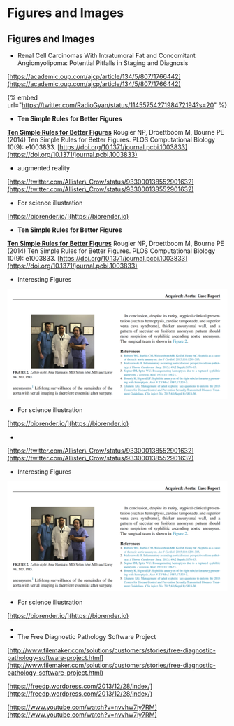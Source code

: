 # Figures and Images

## Figures and Images

* Renal Cell Carcinomas With Intratumoral Fat and Concomitant Angiomyolipoma: Potential Pitfalls in Staging and Diagnosis

[https://academic.oup.com/ajcp/article/134/5/807/1766442](https://academic.oup.com/ajcp/article/134/5/807/1766442)

{% embed url="https://twitter.com/RadioGyan/status/1145575427198472194?s=20" %}

* **Ten Simple Rules for Better Figures**

[**Ten Simple Rules for Better Figures**](http://journals.plos.org/ploscompbiol/article?id=10.1371/journal.pcbi.1003833) Rougier NP, Droettboom M, Bourne PE (2014) Ten Simple Rules for Better Figures. PLOS Computational Biology 10(9): e1003833. [https://doi.org/10.1371/journal.pcbi.1003833](https://doi.org/10.1371/journal.pcbi.1003833)

* augmented reality

[https://twitter.com/Allister\_Crow/status/933000138552901632](https://twitter.com/Allister\_Crow/status/933000138552901632)

* For science illustration

[https://biorender.io/](https://biorender.io)

* **Ten Simple Rules for Better Figures**

[**Ten Simple Rules for Better Figures**](http://journals.plos.org/ploscompbiol/article?id=10.1371/journal.pcbi.1003833) Rougier NP, Droettboom M, Bourne PE (2014) Ten Simple Rules for Better Figures. PLOS Computational Biology 10(9): e1003833. [https://doi.org/10.1371/journal.pcbi.1003833](https://doi.org/10.1371/journal.pcbi.1003833)

* Interesting Figures

![](<../.gitbook/assets/ekran-resmi-2018-01-14-21.46.34 (2) (2) (2) (1) (1) (2).png>)

* For science illustration

[https://biorender.io/](https://biorender.io)

*

[https://twitter.com/Allister\_Crow/status/933000138552901632](https://twitter.com/Allister\_Crow/status/933000138552901632)

* Interesting Figures

![](<../.gitbook/assets/ekran-resmi-2018-01-14-21.46.34 (2) (2) (2) (1) (1) (1) (1).png>)

* For science illustration

[https://biorender.io/](https://biorender.io)

*
* The Free Diagnostic Pathology Software Project

[http://www.filemaker.com/solutions/customers/stories/free-diagnostic-pathology-software-project.html](http://www.filemaker.com/solutions/customers/stories/free-diagnostic-pathology-software-project.html)

[https://freedp.wordpress.com/2013/12/28/index/](https://freedp.wordpress.com/2013/12/28/index/)

[https://www.youtube.com/watch?v=nvvhw7iy7RM](https://www.youtube.com/watch?v=nvvhw7iy7RM)
